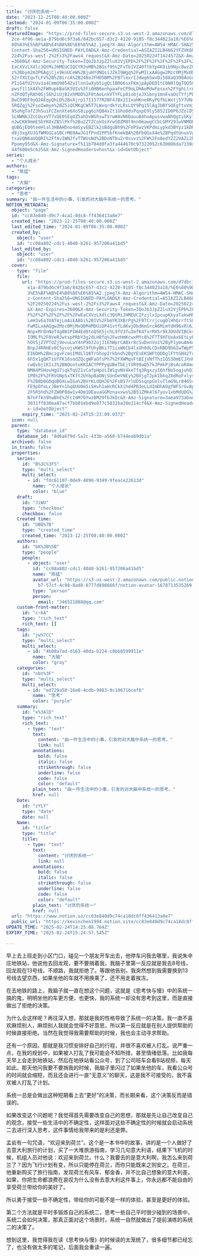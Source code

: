 ```yaml
---
title: "讨厌的系统一"
date: "2023-12-25T08:40:00.000Z"
lastmod: "2024-01-09T06:35:00.000Z"
draft: false
featuredImage: "https://prod-files-secure.s3.us-west-2.amazonaws.com/d7dbc101-8\
  2ce-4f96-ae1a-879bd6c9f3a6/842bc657-d3c2-4220-9185-f8c344023a18/%E6%80%9D%E8%\
  80%83%E5%BF%AB%E4%B8%8E%E6%85%A2.jpeg?X-Amz-Algorithm=AWS4-HMAC-SHA256&X-Amz-\
  Content-Sha256=UNSIGNED-PAYLOAD&X-Amz-Credential=ASIAZI2LB4662YFZVK6R%2F20250\
  224%2Fus-west-2%2Fs3%2Faws4_request&X-Amz-Date=20250224T142457Z&X-Amz-Expires\
  =3600&X-Amz-Security-Token=IQoJb3JpZ2luX2VjEPb%2F%2F%2F%2F%2F%2F%2F%2F%2F%2Fw\
  EaCXVzLXdlc3QtMiJHMEUCIQCYRJoMB%2BGsf95%2FvTb1VZ40ftbYp4KOib9Nyc8wzZCuaQIgM3V\
  z%2Bbym2m3P6AgjCjx9knUCeW%2BjuHYdNQsiJZkI9Wgq%2FwMILxAAGgw2Mzc0MjMxODM4MDUiDH\
  52rfXUIqvfLFv%2B%2BircA%2B248oJFHO5BM%2FB7lexrIJdwg6SwvDi588aQ398AoGr1e64C%2F\
  PIiG4fU2tUv1o4CmmU98542y1lnn1wXyb5igQcIBR66sxFKmjpApDED1tC0N0lQg7OQ5HmORPhQ9q\
  pwsf1l1kAX%2FW0upkBaSK3UIu%2Fi0HB6enhpaaFeCP9oLDHAoMdwFpsxx%2FYghLlrAOGy7XRGV\
  nZFdQTyRAh0GjSGh2iUjB2xhMOD%2F0tAoLnkVTYFLp8iobjoJXibny1mnEvaOuTYfjPb0SrYZBHH\
  DwCO9DF9yQ2AEqyQhLD%2BoXjrp17I1577R2NF4JBx2IIxaHKne0KyPGfbLWxtj5Y7UN4xxsw5CEA\
  5RQZqj%2FsoIwmye%2BZ5iQCMKgCW5T7LWxqrdkYzLRsLQY9Pq15lAgJbBfSQEgftuVmiJSGXYrj7\
  95ohgTafZ3hSuiFCZenXte6Xo58ipg6ihQB4xIt1Gho0dsPqxpE9ly5852ID0P6JZolDSGSAVh3q9\
  SLNWNkJZcCUvxVT7xQE0SEqUZ5ahDvWGhswTVrwWAvN6DauuB4hoApusvwaNhQgtiGKylehR%2FLO\
  n2wCK89mmE5bYK0xZBSlPkf%2Bu2ZTZCokOsXrwSDZM8t9nnOmawgCCbLGMY291wVNMOP%2B8b0GO\
  qUBGjEO0teeHlal3HBAHDno4mSyvEBZlk2sBdguBh9%2FePSwzVKPdmiypkd3BYyz1kDRcmfAJbTN\
  d8j3xgXUJGfWMGSCaSBCrM69AwJG1fPndIPP5bfKnmkBA%2BFbQGxX4e%2BPqdtUnuxVgeM%2B1rg\
  tsaVQN6aUQQRI%2FfAvIWNJfvTTWUsNd%2BDoNTbu2r0svvz%2FW%2Fo8edYZZ2UAZi2hykwOXxYt\
  Ppomy95d&X-Amz-Signature=f511b704d0fa3fa444670c97322052c630086da7130dd51feef2\
  44f600e5c625&X-Amz-SignedHeaders=host&x-id=GetObject"
series:
  - "个人成长"
authors:
  - "陈猛"
tags:
  - "大脑"
categories:
  - "思考"
summary: "由一件生活中的小事，引发的对大脑中系统一的思考。"
NOTION_METADATA:
  object: "page"
  id: "cc83e840-d9c7-4ca1-8dc8-ff436413a8e7"
  created_time: "2023-12-25T08:40:00.000Z"
  last_edited_time: "2024-01-09T06:35:00.000Z"
  created_by:
    object: "user"
    id: "cc08a802-cdc1-4040-b261-957206a41bd5"
  last_edited_by:
    object: "user"
    id: "cc08a802-cdc1-4040-b261-957206a41bd5"
  cover:
    type: "file"
    file:
      url: "https://prod-files-secure.s3.us-west-2.amazonaws.com/d7dbc101-82ce-4f96-a\
        e1a-879bd6c9f3a6/842bc657-d3c2-4220-9185-f8c344023a18/%E6%80%9D%E8%80%8\
        3%E5%BF%AB%E4%B8%8E%E6%85%A2.jpeg?X-Amz-Algorithm=AWS4-HMAC-SHA256&X-Am\
        z-Content-Sha256=UNSIGNED-PAYLOAD&X-Amz-Credential=ASIAZI2LB466Y27WGRH6\
        %2F20250224%2Fus-west-2%2Fs3%2Faws4_request&X-Amz-Date=20250224T142309Z\
        &X-Amz-Expires=3600&X-Amz-Security-Token=IQoJb3JpZ2luX2VjEPb%2F%2F%2F%2\
        F%2F%2F%2F%2F%2F%2FwEaCXVzLXdlc3QtMiJHMEUCIFzjlxIpcupKkyaTakwHh4oFalS9m\
        LeH3v6a3VATmjLmAiEA8bi%2BIV%2FbmYK3XBrPg%2F9TCrrjcog0lHhQrrftS8Znb1Qq%2\
        FwMILxAAGgw2Mzc0MjMxODM4MDUiDP41vtfLdKvjDbdKmSrcA6MimYdH96xRl6JHnxYwUva\
        NnpxMrDnNeT4g8W1PIW4Ed8toQ5K5jchL9fV3fuImfK4TxrMX5r9k3OUdVIBCkvz3BL0YQS\
        IOMLf%2F0VeRJwtspPRbY3g2dLH8fq%2FwzHmKcwxMYc8%2FTT9XFUxAx6EtLyPmzOzhi28\
        hOVSjZ7PTOZj9ovuLwY4nP9bJ2ojJ1EhWprCABxr8cSuDxnVo1%2ByP1ymuAm4qNJ544qJd\
        BnpJ4RRHEv0C5ycojxKWSl9fUhyBKi7T1ixW6Cb4lxUh0dLCDxRBD9b6IwTWpP59Y1apBG0\
        EI6DH%2BmczgvFcmsIMdLlQ8TrGhop2rkbnd%2BgYEsEKSWFtODOglFYtGN42Trt5AnZKf1\
        6h5x1gQKTiUfFK16sodZQcgWFaOfsPh7%2FXWMqvFtBIjVNfThzIQ53OmECJXnKafZ29FHl\
        cwQvbj1KIiJ%2BNOontuKKIACYPPPygUBeTbEjtVR99aQ57kJPmkPjBsAcoR4moxWlLjGzq\
        NMA4PSHovHgU7iqkTqVZ1vCafpHpUiIW1gvNV4keTfq3RgxzyI6hfNo5ogjuhOIigtvRpTa\
        1PB%2F%2FRVGNpSxTKft2UYbpBaONjSUnDeVNEy%2BXjgT2pkIbkqZ8dRoFxlysxcSOMN%2\
        F%2B8b0GOqUBOXLwIGa%2BVrKLdQHJE%2FsB57rlUDSsqnpGVluTlmG9Lr0465vJFdWsv%2\
        FE9pOfeLcJBmYn1hqQUU0m5iSHvh1aHcRCkXihd4PB3eLLdImDhAOgfWFSrGv8pnlEos6s%\
        2F5R5hd%2FZW0P88w1v4Dm1DEauaGGMznavxws%2B51ZMk4l67yov1xbMdUDG%2B3QMXHPE\
        N7nFfkn9hwBhE%2FcImM7OYwzBM29fbJkDc&X-Amz-Signature=3aea973abaeb77ff682\
        3031ff830ea87acf7bb01ebd9e877c5032ba20e214cf4&X-Amz-SignedHeaders=host&\
        x-id=GetObject"
      expiry_time: "2025-02-24T15:23:09.037Z"
  icon: null
  parent:
    type: "database_id"
    database_id: "8d6a6f9d-5a2c-433b-a560-b744eab9db1a"
  archived: false
  in_trash: false
  properties:
    series:
      id: "B%3C%3FS"
      type: "multi_select"
      multi_select:
        - id: "fdc61107-0de9-4896-9349-9feace22613d"
          name: "个人成长"
          color: "blue"
    draft:
      id: "JiWU"
      type: "checkbox"
      checkbox: false
    Created time:
      id: "UBQ%7B"
      type: "created_time"
      created_time: "2023-12-25T08:40:00.000Z"
    authors:
      id: "bK%3B%5B"
      type: "people"
      people:
        - object: "user"
          id: "cc08a802-cdc1-4040-b261-957206a41bd5"
          name: "陈猛"
          avatar_url: "https://s3-us-west-2.amazonaws.com/public.notion-static.com/775523\
            b7-57cf-4c98-8ad8-8777d898666f/notion-avatar-1678713535269.png"
          type: "person"
          person:
            email: "346521888@qq.com"
    custom-front-matter:
      id: "c~kA"
      type: "rich_text"
      rich_text: []
    tags:
      id: "jw%7CC"
      type: "multi_select"
      multi_select:
        - id: "4b08a7ed-d163-40da-b224-c8bb8599911e"
          name: "大脑"
          color: "gray"
    categories:
      id: "nbY%3F"
      type: "multi_select"
      multi_select:
        - id: "ed729a50-16e0-4cdb-9083-9c106716cef6"
          name: "思考"
          color: "purple"
    summary:
      id: "x%3AlD"
      type: "rich_text"
      rich_text:
        - type: "text"
          text:
            content: "由一件生活中的小事，引发的对大脑中系统一的思考。"
            link: null
          annotations:
            bold: false
            italic: false
            strikethrough: false
            underline: false
            code: false
            color: "default"
          plain_text: "由一件生活中的小事，引发的对大脑中系统一的思考。"
          href: null
    Date:
      id: "zYLY"
      type: "date"
      date: null
    Name:
      id: "title"
      type: "title"
      title:
        - type: "text"
          text:
            content: "讨厌的系统一"
            link: null
          annotations:
            bold: false
            italic: false
            strikethrough: false
            underline: false
            code: false
            color: "default"
          plain_text: "讨厌的系统一"
          href: null
  url: "https://www.notion.so/cc83e840d9c74ca18dc8ff436413a8e7"
  public_url: "https://kevinchen1994.notion.site/cc83e840d9c74ca18dc8ff436413a8e7"
UPDATE_TIME: "2025-02-24T14:25:08.764Z"
EXPIRY_TIME: "2025-02-24T15:24:57.545Z"

---
```

<link rel="stylesheet" href="https://cdn.jsdelivr.net/npm/katex@0.16.2/dist/katex.min.css" integrity="sha384-bYdxxUwYipFNohQlHt0bjN/LCpueqWz13HufFEV1SUatKs1cm4L6fFgCi1jT643X" crossorigin="anonymous">


早上去上班走到小区门口，碰见一个朋友开车出去，他停车问我去哪里，我说朱辛庄地铁站，他说他去回龙观，要不要捎着我，我脑子里第一反应就是我去8号线，回龙观在13号线，不顺路，我就拒绝了。等跟他告别，我突然想到我需要换到13号线去望京西，如果坐他的车就不用换乘了，还不用走着挨冻。


在去地铁的路上，我脑子就一直在想这个问题，这就是《思考快与慢》中的系统一搞的鬼，明明坐他的车更方便，也更快，我的系统一却没有思考到这里，而是直接做出了拒绝的决策。


为什么会这样呢？再往深入想，那就是我的性格导致了系统一的决策。我一直不喜欢麻烦别人，麻烦别人我就会觉得不好意思，所以第一反应就是在别人提供帮助的时候直接拒绝。当然在我觉得我需要帮助的时候，我也会主动寻求帮助。


还有一个原因，那就是我习惯安排好自己的行程，并很不喜欢被人打乱。说严重一点，在我的规划中，如果被人打乱了我可能会不知所措，甚至情绪低落。比如我每天早上会走到地铁站，然后在地铁站看公众号，到了公司班车会看B站视频，每天如此。那天他问我要不要捎我的时候，我脑子里闪过了如果坐他的车，我看公众号的时间就会缩短，而且还会进行一直“无意义”的聊天，这是我不可接受的，我不喜欢被人打乱了计划。


系统一总是会做出这种短期看上去“更好”的决策，而长期来看，这个决策反而是错误的。


如果改变这个问题呢？我觉得首先需要改变自己的思想，那就是先让自己改变自己的观念，接受一些生活中的不确定性，这样面对这些不确定性的时候就会启动系统二去进行深入思考，这件事情给我带来的是利还是弊。


孟岩有一句咒语，“欢迎来到荷兰”。这个是一本书中的故事，讲的是一个人做好了去意大利旅行的计划，买了一大堆旅游指南，学习几句意大利语，结果下飞机的时候，机组人员对他说：欢迎来到荷兰。什么？我要去的是意大利啊，我怎么来到荷兰了？因为飞行计划有变，所以只能停在荷兰，而你只能既来之则安之。在荷兰，他重新购买了旅行指南，发现荷兰有风车、郁金香，并不比自己想象的意大利差。如果，你把生命都浪费在哀叹为什么没有去意大利这件事上，你永远都不能自由的享受荷兰带给你的美好了。


所以勇于接受一些不确定性，带给你的可能不是一样的体验，甚至是更好的体验。


第二个方法就是平时多锻炼自己的系统二，思考一些自己平时很少碰到的场景中，系统二会如何决策，那真正面对这个场景时，系统一自然就做出了提前演练的系统二的决策了。


想到这里，我觉得我在读《思考快与慢》的时候读的太笼统了，很多细节都已经忘了，也没有做太多的笔记，后面我会重读一遍。

